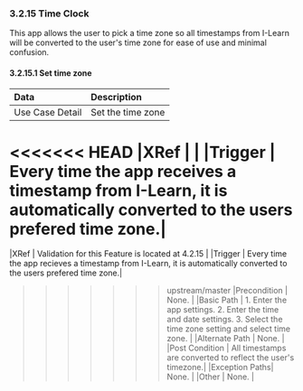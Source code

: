 ### 3.2.15 Time Clock

This app allows the user to pick a time zone so all timestamps from I-Learn will be converted to the user's time zone for ease of use and minimal confusion.

#### 3.2.15.1 Set time zone

| Data          | Description |
|:--------------| :--------------|
|Use Case Detail| Set the time zone|
<<<<<<< HEAD
|XRef           |  |
|Trigger        | Every time the app receives a timestamp from I-Learn, it is automatically converted to the users prefered time zone.|
=======
|XRef           | Validation for this Feature is located at 4.2.15 |
|Trigger        | Every time the app recieves a timestamp from I-Learn, it is automatically converted to the users prefered time zone.|
>>>>>>> upstream/master
|Precondition   | None. |
|Basic Path     | 1. Enter the app settings. 2. Enter the time and date settings. 3. Select the time zone setting and select time zone. |
|Alternate Path | None. |
|Post Condition | All timestamps are converted to reflect the user's timezone.|
|Exception Paths| None. |
|Other          | None. |
